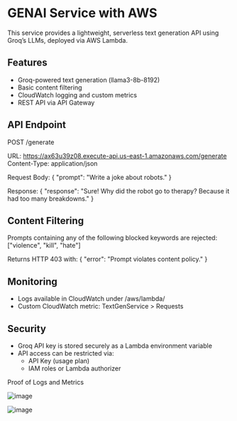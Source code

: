 # GENAI Service with AWS

This service provides a lightweight, serverless text generation API using Groq’s LLMs, deployed via AWS Lambda.

Features
--------
- Groq-powered text generation (llama3-8b-8192)
- Basic content filtering
- CloudWatch logging and custom metrics
- REST API via API Gateway

API Endpoint
------------
POST /generate

URL: https://ax63u39z08.execute-api.us-east-1.amazonaws.com/generate
Content-Type: application/json

Request Body:
{
  "prompt": "Write a joke about robots."
}

Response:
{
  "response": "Sure! Why did the robot go to therapy? Because it had too many breakdowns."
}

Content Filtering
-----------------
Prompts containing any of the following blocked keywords are rejected:
["violence", "kill", "hate"]

Returns HTTP 403 with:
{
  "error": "Prompt violates content policy."
}

Monitoring
----------
- Logs available in CloudWatch under /aws/lambda/<function-name>
- Custom CloudWatch metric: TextGenService > Requests

Security
--------
- Groq API key is stored securely as a Lambda environment variable
- API access can be restricted via:
  - API Key (usage plan)
  - IAM roles or Lambda authorizer

Proof of Logs and Metrics

![image](https://github.com/user-attachments/assets/74123c38-1619-4152-9219-6cecaa0897a0)

![image](https://github.com/user-attachments/assets/c8b2e36b-6683-48a0-a361-a08695756548)

